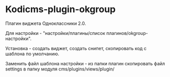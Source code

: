 ﻿Kodicms-plugin-okgroup
======================

Плагин виджета Одноклассники 2.0. 

Для настройки - "настройки/плагины/список плагинов/okgroup-настройки".

Установка - создать виджет, создать снипет, скопировать код с шаблона по умолчанию.

Заменить файл шаблона настройки - из папки плагин скопировать файл settings в папку модуля cms/plugins/views/plugin/
